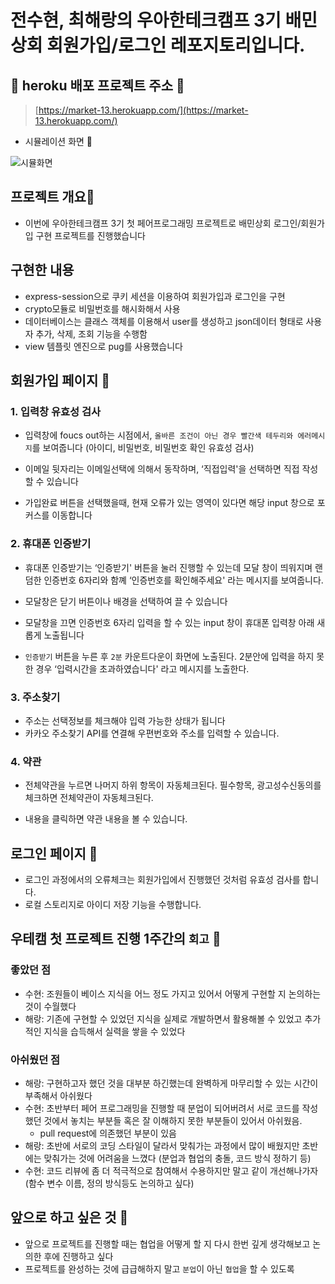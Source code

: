 # 전수현, 최해랑의 우아한테크캠프 3기 배민상회 회원가입/로그인 레포지토리입니다.


## 🎁 heroku 배포 프로젝트 주소 🎁
> [https://market-13.herokuapp.com/](https://market-13.herokuapp.com/)

- 시뮬레이션 화면 🎉

![시뮬화면](./public/images/simulation.gif)

## 프로젝트 개요🧸

- 이번에 우아한테크캠프 3기 첫 페어프로그래밍 프로젝트로 배민상회 로그인/회원가입 구현 프로젝트를 진행했습니다

## 구현한 내용

- express-session으로 쿠키 세션을 이용하여 회원가입과 로그인을 구현
- crypto모듈로 비밀번호를 해시화해서 사용
- 데이터베이스는 클래스 객체를 이용해서 user를 생성하고 json데이터 형태로 사용자 추가, 삭제, 조회 기능을 수행함
- view 템플릿 엔진으로 pug를 사용했습니다


## 회원가입 페이지 🎊 

### 1. 입력창 유효성 검사
- 입력창에 foucs out하는 시점에서, `올바른 조건이 아닌 경우 빨간색 테두리와 에러메시지`를 보여줍니다 (아이디, 비밀번호, 비밀번호 확인 유효성 검사)

- 이메일 뒷자리는 이메일선택에 의해서 동작하며, ‘직접입력'을 선택하면 직접 작성할 수 있습니다 
- 가입완료 버튼을 선택했을때, 현재 오류가 있는 영역이 있다면 해당 input 창으로 포커스를 이동합니다


### 2. 휴대폰 인증받기

- 휴대폰 인증받기는 ‘인증받기' 버튼을 눌러 진행할 수 있는데 모달 창이 띄워지며 랜덤한 인증번호 6자리와 함꼐 ‘인증번호를 확인해주세요' 라는 메시지를 보여줍니다.

- 모달창은 닫기 버튼이나 배경을 선택하여 끌 수 있습니다

- 모달창을 끄면 인증번호 6자리 입력을 할 수 있는 input 창이 휴대폰 입력창 아래 새롭게 노출됩니다
- `인증받기` 버튼을 누른 후 `2분` 카운트다운이 화면에  노출된다.
2분안에 입력을 하지 못한 경우 ‘입력시간을 초과하였습니다' 라고 메시지를 노출한다. 

### 3. 주소찾기 

- 주소는  선택정보를 체크해야 입력 가능한 상태가 됩니다
- 카카오 주소찾기 API를 연결해 우편번호와 주소를 입력할 수 있습니다.

### 4. 약관

- 전체약관을 누르면 나머지 하위 항목이 자동체크된다.
필수항목, 광고성수신동의를 체크하면 전체약관이 자동체크된다.

- 내용을 클릭하면 약관 내용을 볼 수 있습니다. 

## 로그인 페이지 🏮

- 로그인 과정에서의 오류체크는 회원가입에서 진행했던 것처럼 유효성 검사를 합니다.
- 로컬 스토리지로 아이디 저장 기능을 수행합니다. 



## 우테캠 첫 프로젝트 진행 1주간의 `회고` 📝

###  좋았던 점
- 수현: 조원들이 베이스 지식을 어느 정도 가지고 있어서 어떻게 구현할 지 논의하는 것이 수월했다
- 해랑: 기존에 구현할 수 있었던 지식을 실제로 개발하면서 활용해볼 수 있었고 추가적인 지식을 습득해서 실력을 쌓을 수 있었다


### 아쉬웠던 점 
- 해랑: 구현하고자 했던 것을 대부분 하긴했는데 완벽하게 마무리할 수 있는 시간이 부족해서 아쉬웠다
- 수현: 초반부터 페어 프로그래밍을 진행할 때 분업이 되어버려서 서로 코드를 작성했던 것에서 놓치는 부분들 혹은 잘 이해하지 못한 부분들이 있어서 아쉬웠음. 
  - pull request에 의존했던 부분이 있음
- 해랑: 초반에 서로의 코딩 스타일이 달라서 맞춰가는 과정에서 많이 배웠지만 초반에는 맞춰가는 것에 어려움을 느꼈다 (분업과 협업의 충돌, 코드 방식 정하기 등)   
- 수현: 코드 리뷰에 좀 더 적극적으로 참여해서 수용하지만 말고 같이 개선해나가자 (함수 변수 이름, 정의 방식등도 논의하고 싶다)


## 앞으로 하고 싶은 것 💖
- 앞으로 프로젝트를 진행할 때는 협업을 어떻게 할 지 다시 한번 깊게 생각해보고 논의한 후에 진행하고 싶다 
- 프로젝트를 완성하는 것에 급급해하지 말고 `분업`이 아닌 `협업`을 할 수 있도록
